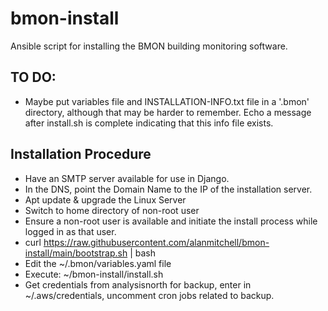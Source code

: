 # bmon-install
Ansible script for installing the BMON building monitoring software.

## TO DO:

* Maybe put variables file and INSTALLATION-INFO.txt file in a '.bmon' directory,
  although that may be harder to remember.  Echo a message after install.sh is complete
  indicating that this info file exists.

## Installation Procedure

* Have an SMTP server available for use in Django.
* In the DNS, point the Domain Name to the IP of the installation server.
* Apt update & upgrade the Linux Server
* Switch to home directory of non-root user
* Ensure a non-root user is available and initiate the install process while logged in
  as that user.
* curl https://raw.githubusercontent.com/alanmitchell/bmon-install/main/bootstrap.sh | bash
* Edit the ~/.bmon/variables.yaml file
* Execute:  ~/bmon-install/install.sh
* Get credentials from analysisnorth for backup, enter in ~/.aws/credentials, uncomment cron jobs related to backup.

